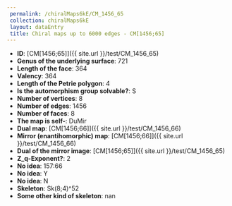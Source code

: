 ```yaml
--- 
 permalink: /chiralMaps6kE/CM_1456_65 
 collection: chiralMaps6kE
 layout: dataEntry
 title: Chiral maps up to 6000 edges - CM[1456;65]
---
```


- **ID**: [CM[1456;65]]({{ site.url }}/test/CM_1456_65)
- **Genus of the underlying surface**: 721
- **Length of the face**: 364
- **Valency**: 364
- **Length of the Petrie polygon**: 4
- **Is the automorphism group solvable?**: S
- **Number of vertices**: 8
- **Number of edges**: 1456
- **Number of faces**: 8
- **The map is self-**: DuMir
- **Dual map**: [CM[1456;66]]({{ site.url }}/test/CM_1456_66)
- **Mirror (enantihomorphic) map**: [CM[1456;66]]({{ site.url }}/test/CM_1456_66)
- **Dual of the mirror image**: [CM[1456;65]]({{ site.url }}/test/CM_1456_65)
- **Z_q-Exponent?**: 2
- **No idea**:  157:66
- **No idea**: Y
- **No idea**: N
- **Skeleton**: Sk(8;4)^52
- **Some other kind of skeleton**: nan
